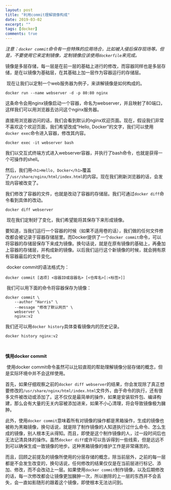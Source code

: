 ```yaml
---
layout: post
title: "利用commit理解镜像构成"
date: 2019-03-02
excerpt: ""
tags: [docker]
comments: true
---
```


*注意：`docker commit`命令有一些特殊的应用场合，比如被入侵后保存现场等。但是，不要使用它来定制镜像，定制镜像应该使用`dockerfile`来完成。*



​	镜像是多层存储，每一层是在前一层的基础上进行的修改，而容器同样也是多层存储，是在以镜像为基础层，在其基础上加一层作为容器运行的存储层。

​	现在让我们以定制一个web服务器为例子，来讲解镜像是如何构成的。

```shell
docker run --name webserver -d -p 80:80 nginx
```

​	这条命令会用nginx镜像启动一个容器，命名为webserver，并且映射了80端口，这样我们可以用浏览器去访问这个nginx服务器。

​	直接用浏览器访问的话，我们会看到默认的nginx欢迎页面。现在，假设我们非常不喜欢这个欢迎页面，我们希望改成“Hello, Docker”的文字，我们可以使用`docker exec`命令进入容器，修改其内容。

```shell
docker exec -it webserver bash
```

​	我们以交互式终端方式进入webserver容器，并执行了bash命令，也就是获得一个可操作的shell。

​	然后，我们用`<h1>Hello, Docker</h1>`覆盖了`/usr/share/nginx/html/index.html`的内容。现在我们刷新浏览器的话，会发现内容被改变了。

​	我们修改了容器的文件，也就是改动了容器的存储层。我们可通过`docker diff`命令看到具体的改动。

```shell
docker diff webserver
```

​	现在我们定制好了变化，我们希望能将其保存下来形成镜像。

​	要知道，当我们运行一个容器的时候（如果不适用卷的话），我们做的任何文件修改都会被记录于容器存储层里。而Docker提供了一个`docker commit`命令，可以将容器的存储层保存下来成为镜像。换句话说，就是在原有镜像的基础上，再叠加上容器的存储层，并构成新的镜像。以后我们运行这个新镜像的时候，就会拥有原有容器最后的文件变化。

​	docker commit的语法格式为：

```shell
docker commit [选项] <容器ID或容器名> [<仓库名>[:<标签>]]
```

​	我们可以用下面的命令将容器保存为镜像：

```shell
docker commit \
	--author "Harris" \
	--message "修改了默认网页" \
	webserver \
	nginx:v2
```

​	我们还可以用`docker history`具体查看镜像内的历史记录。

```shell
docker history nginx:v2
```

​	

**慎用docker commit**

​	使用docker commit命令虽然可以比较直观的帮助理解镜像分层存储的概念，但是实际环境中并不会这样使用。

​	首先，如果仔细观察之前的`docker diff webserver`的结果，你会发现除了真正想要修改的`/usr/share/nginx/html/index.html`文件外，由于命令的执行，还有很多文件被改动或添加了。这不仅仅是最简单的操作，如果是安装软件包、编译构建，那么会有大量的无关内容被添加进来，如果不小心清理，将会导致镜像极为臃肿。

​	此外，使用`docker commit`意味着所有对镜像的操作都是黑箱操作，生成的镜像也被称为黑箱镜像，换句话说，就是除了制作镜像的人知道执行过什么命令、怎么生成的镜像，别人根本无从得知。而且，即使是这个制作镜像的人，过一段时间后也无法记清具体的操作。虽然`docker diff`或许可以告诉得到一些线索，但是远远不到可以确保生成一致镜像的地步。这种黑箱镜像的维护工作是非常痛苦的。

​	而且，回顾之前提及的镜像所使用的分层存储的概念，除当前层外，之前的每一层都是不会发生改变的，换句话说，任何修改的结果仅仅是在当前层进行标记、添加、修改，而不会改动上一层。如果使用`docker commit`制作镜像，以及后期修改的话，每一次修改都会让镜像更加臃肿一次，所以删除的上一层的东西并不会丢失，会一直如影随形的跟着这个镜像，即使根本无法访问到。

